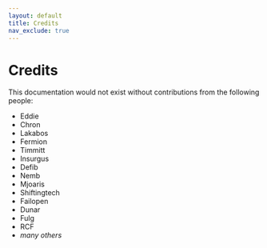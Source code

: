 ```yaml
---
layout: default
title: Credits
nav_exclude: true
---
```


# Credits

This documentation would not exist without contributions from the following people:

* Eddie
* Chron
* Lakabos
* Fermion
* Timmitt
* Insurgus
* Defib
* Nemb
* Mjoaris
* Shiftingtech
* Failopen
* Dunar
* Fulg
* RCF
* _many others_
